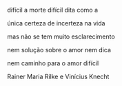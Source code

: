 difícil a morte difícil dita como a

única certeza de incerteza na vida

mas não se tem muito esclarecimento

nem solução sobre o amor nem dica

nem caminho para o amor difícil

Rainer Maria Rilke e Vinícius Knecht

